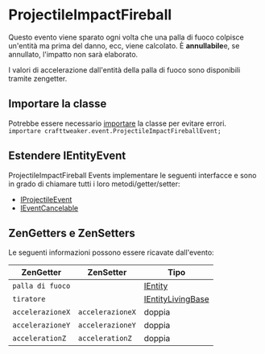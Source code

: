# ProjectileImpactFireball

Questo evento viene sparato ogni volta che una palla di fuoco colpisce un'entità ma prima del danno, ecc, viene calcolato. È **annullabile**e, se annullato, l'impatto non sarà elaborato.

I valori di accelerazione dall'entità della palla di fuoco sono disponibili tramite zengetter.

## Importare la classe
Potrebbe essere necessario [importare](/AdvancedFunctions/Import/) la classe per evitare errori.  
`importare crafttweaker.event.ProjectileImpactFireballEvent;`

## Estendere IEntityEvent
ProjectileImpactFireball Events implementare le seguenti interfacce e sono in grado di chiamare tutti i loro metodi/getter/setter:

- [IProjectileEvent](/Vanilla/Events/Events/IProjectileEvent/)
- [IEventCancelable](/Vanilla/Events/Events/IEventCancelable/)

## ZenGetters e ZenSetters

Le seguenti informazioni possono essere ricavate dall'evento:

| ZenGetter        | ZenSetter        | Tipo                                                      |
| ---------------- | ---------------- | --------------------------------------------------------- |
| `palla di fuoco` |                  | [IEntity](/Vanilla/Entities/IEntity/)                     |
| `tiratore`       |                  | [IEntityLivingBase](/Vanilla/Entities/IEntityLivingBase/) |
| `accelerazioneX` | `accelerazioneX` | doppia                                                    |
| `accelerazioneY` | `accelerazioneY` | doppia                                                    |
| `accelerationZ`  | `accelerationZ`  | doppia                                                    |
